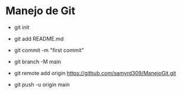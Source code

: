 # Manejo de Git 

* git init

* git add README.md

* git commit -m "first commit"

* git branch -M main

* git remote add origin https://github.com/samyrd309/ManejoGit.git

* git push -u origin main